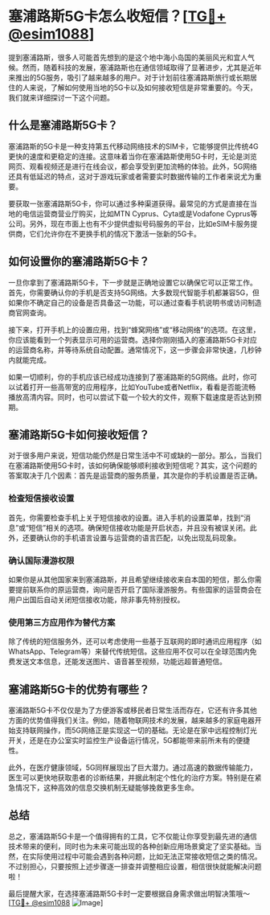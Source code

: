 # 塞浦路斯5G卡怎么收短信？[[TG💪+ @esim1088](https://t.me/s/esim1088)]

提到塞浦路斯，很多人可能首先想到的是这个地中海小岛国的美丽风光和宜人气候。然而，随着科技的发展，塞浦路斯也在通信领域取得了显著进步，尤其是近年来推出的5G服务，吸引了越来越多的用户。对于计划前往塞浦路斯旅行或长期居住的人来说，了解如何使用当地的5G卡以及如何接收短信是非常重要的。今天，我们就来详细探讨一下这个问题。

## 什么是塞浦路斯5G卡？

塞浦路斯的5G卡是一种支持第五代移动网络技术的SIM卡，它能够提供比传统4G更快的速度和更稳定的连接。这意味着当你在塞浦路斯使用5G卡时，无论是浏览网页、观看视频还是进行在线会议，都会享受到更加流畅的体验。此外，5G网络还具有低延迟的特点，这对于游戏玩家或者需要实时数据传输的工作者来说尤为重要。

要获取一张塞浦路斯5G卡，你可以通过多种渠道获得。最常见的方式是直接在当地的电信运营商营业厅购买，比如MTN Cyprus、Cyta或是Vodafone Cyprus等公司。另外，现在市面上也有不少提供虚拟号码服务的平台，比如eSIM卡服务提供商，它们允许你在不更换手机的情况下激活一张新的5G卡。

## 如何设置你的塞浦路斯5G卡？

一旦你拿到了塞浦路斯5G卡，下一步就是正确地设置它以确保它可以正常工作。首先，你需要确认你的手机是否支持5G网络。大多数现代智能手机都兼容5G，但如果你不确定自己的设备是否具备这一功能，可以通过查看手机说明书或访问制造商官网查询。

接下来，打开手机上的设置应用，找到“蜂窝网络”或“移动网络”的选项。在这里，你应该能看到一个列表显示可用的运营商。选择你刚刚插入的塞浦路斯5G卡对应的运营商名称，并等待系统自动配置。通常情况下，这一步骤会非常快速，几秒钟内就能完成。

如果一切顺利，你的手机应该已经成功连接到了塞浦路斯的5G网络。此时，你可以试着打开一些高带宽的应用程序，比如YouTube或者Netflix，看看是否能流畅播放高清内容。同时，也可以尝试下载一个较大的文件，观察下载速度是否达到预期。

## 塞浦路斯5G卡如何接收短信？

对于很多用户来说，短信功能仍然是日常生活中不可或缺的一部分。那么，当我们在塞浦路斯使用5G卡时，该如何确保能够顺利接收到短信呢？其实，这个问题的答案取决于几个因素：首先是运营商的服务质量，其次是你的手机设置是否正确。

### 检查短信接收设置

首先，你需要检查手机上关于短信接收的设置。进入手机的设置菜单，找到“消息”或“短信”相关的选项。确保短信接收功能是开启状态，并且没有被误关闭。此外，还要确认你的手机语言设置与运营商的语言匹配，以免出现乱码现象。

### 确认国际漫游权限

如果你是从其他国家来到塞浦路斯，并且希望继续接收来自本国的短信，那么你需要提前联系你的原运营商，询问是否开启了国际漫游服务。有些国家的运营商会在用户出国后自动关闭短信接收功能，除非事先特别授权。

### 使用第三方应用作为替代方案

除了传统的短信服务外，还可以考虑使用一些基于互联网的即时通讯应用程序（如WhatsApp、Telegram等）来替代传统短信。这些应用不仅可以在全球范围内免费发送文本信息，还能发送图片、语音甚至视频，功能远超普通短信。

## 塞浦路斯5G卡的优势有哪些？

塞浦路斯5G卡不仅仅是为了方便游客或移民者日常生活而存在，它还有许多其他方面的优势值得我们关注。例如，随着物联网技术的发展，越来越多的家庭电器开始支持联网操作，而5G网络正是实现这一切的基础。无论是在家中远程控制灯光开关，还是在办公室实时监控生产设备运行情况，5G都能带来前所未有的便捷性。

此外，在医疗健康领域，5G同样展现出了巨大潜力。通过高速的数据传输能力，医生可以更快地获取患者的诊断结果，并据此制定个性化的治疗方案。特别是在紧急情况下，这种高效的信息交换机制无疑能够挽救更多生命。

## 总结

总之，塞浦路斯5G卡是一个值得拥有的工具，它不仅能让你享受到最先进的通信技术带来的便利，同时也为未来可能出现的各种创新应用场景奠定了坚实基础。当然，在实际使用过程中可能会遇到各种问题，比如无法正常接收短信之类的情况。不过别担心，只要按照上述步骤逐一排查并调整相应设置，相信很快就能解决问题啦！

最后提醒大家，在选择塞浦路斯5G卡时一定要根据自身需求做出明智决策哦～ [[TG💪+ @esim1088](https://t.me/s/esim1088) ![Image](https://i.postimg.cc/4NQfJmqS/Snipaste-2025-05-13-00-14-12.png)]